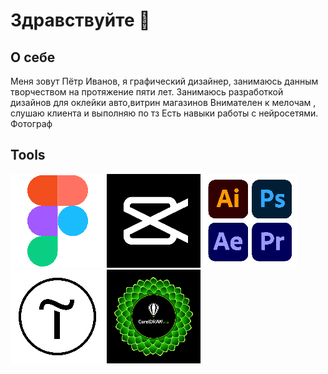 # Здравствуйте 👋

## О себе
Меня зовут Пётр Иванов, я графический дизайнер, занимаюсь данным творчеством на протяжение пяти лет. Занимаюсь разработкой дизайнов для оклейки авто,витрин магазинов
Внимателен к мелочам , слушаю клиента и выполняю по тз
Есть навыки работы с нейросетями.
Фотограф
## Tools  
![Image_alt](https://github.com/grootvw/grootvw/blob/main/1667px-Figma-logo.svg.png)
![Image_alt](https://github.com/grootvw/grootvw/blob/main/CAP%20CUT.png)
![Image_alt](https://github.com/grootvw/grootvw/blob/main/PAKET%20ADOBE.jpg)
![Image_alt](https://github.com/grootvw/grootvw/blob/main/Tilda_Logo.png)
![Image_alt](https://github.com/grootvw/grootvw/blob/main/coreldraw_2018.png)
<!--
**grootvw/grootvw** is a ✨ _special_ ✨ repository because its `README.md` (this file) appears on your GitHub profile.

Here are some ideas to get you started:

- 🔭 I’m currently working on ...
- 🌱 I’m currently learning ...
- 👯 I’m looking to collaborate on ...
- 🤔 I’m looking for help with ...
- 💬 Ask me about ...
- 📫 How to reach me: ...
- 😄 Pronouns: ...
- ⚡ Fun fact: ...
-->
